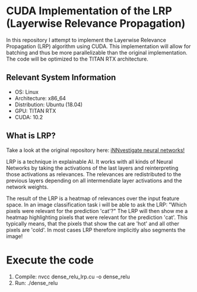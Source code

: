 # CUDA Implementation of the LRP (Layerwise Relevance Propagation)
In this repository I attempt to implement the Layerwise Relevance Propagation (LRP) algorithm using CUDA. This implementation will allow for batching and thus be more parallelizable than the original implementation. The code will be optimized to the TITAN RTX architecture.

## Relevant System Information
* OS: Linux
* Architecture: x86_64
* Distribution: Ubuntu (18.04)
* GPU: TITAN RTX
* CUDA: 10.2

## What is LRP?
Take a look at the original repository here: [iNNvestigate neural networks!](https://github.com/albermax/innvestigate)

LRP is a technique in explainable AI. It works with all kinds of Neural Networks by taking the activations of the last layers and reinterpreting those activations as relevances. The relevances are redistributed to the previous layers depending on all intermendiate layer activations and the network weights.

The result of the LRP is a heatmap of relevances over the input feature space. In an image classification task i will be able to ask the LRP: "Which pixels were relevant for the prediction 'cat'?" The LRP will then show me a heatmap highlighting pixels that were relevant for the prediction 'cat'. This typically means, that the pixels that show the cat are 'hot' and all other pixels are 'cold'. In most cases LRP therefore implicitly also segments the image!

# Execute the code

1. Compile: nvcc dense_relu_lrp.cu -o dense_relu
2. Run: ./dense_relu
